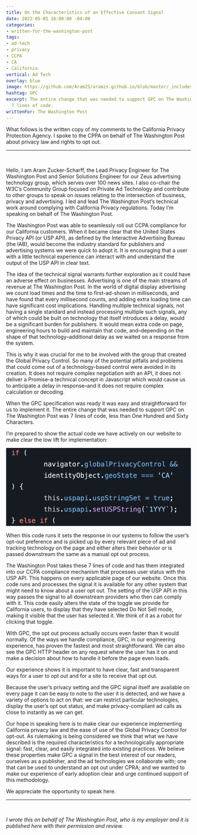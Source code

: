```yaml
---
title: On the Characteristics of an Effective Consent Signal
date: 2022-05-05 16:00:00 -04:00
categories:
- written-for-the-washington-post
tags:
- ad-tech
- privacy
- CCPA
- CA
- California
vertical: Ad Tech
overlay: blue
image: https://github.com/AramZS/aramzs.github.io/blob/master/_includes/GPC-Compliance-Code.png?raw=true
hashtag: GPC
excerpt: The entire change that was needed to support GPC on The Washington Post was
  7 lines of code.
writtenFor: The Washington Post
---
```


What follows is the written copy of my comments to the California Privacy Protection Agency. I spoke to the CPPA on behalf of The Washington Post about privacy law and rights to opt out.

<hr />
<br />

Hello, I am Aram Zucker-Scharff, the Lead Privacy Engineer for The Washington Post and Senior Solutions Engineer for our Zeus advertising technology group, which serves over 100 news sites. I also co-chair the W3C’s Community Group focused on Private Ad Technology and contribute to other groups to speak on issues relating to the intersection of business, privacy and advertising. I led and lead The Washington Post’s technical work around complying with California Privacy regulations. Today I’m speaking on behalf of The Washington Post. 

The Washington Post was able to seamlessly roll out CCPA compliance for our California customers. When it became clear that the United States Privacy API (or USP API), as defined by the Interactive Advertising Bureau (the IAB), would become the industry standard for publishers and advertising systems we were quick to adopt it. It is encouraging that a user with a little technical experience can interact with and understand the output of the USP API in clear text. 

The idea of the technical signal warrants further exploration as it could have an adverse effect on businesses. Advertising is one of the main streams of revenue at The Washington Post. In the world of digital display advertising we count load times and the time to first-ad-shown in milliseconds, and have found that every millisecond counts, and adding extra loading time can have significant cost implications. Handling multiple technical signals, not having a single standard and instead processing multiple such signals, any of which could be built on technology that itself introduces a delay, would be a significant burden for publishers. It would mean extra code on page, engineering hours to build and maintain that code, and–depending on the shape of that technology–additional delay as we waited on a response from the system. 

This is why it was crucial for me to be involved with the group that created the Global Privacy Control. So many of the potential pitfalls and problems that could come out of a technology-based control were avoided in its creation. It does not require complex negotiation with an API, it does not deliver a Promise–a technical concept in Javascript which would cause us to anticipate a delay in response–and it does not require complex calculation or decoding. 

When the GPC specification was ready it was easy and straightforward for us to implement it.  The entire change that was needed to support GPC on The Washington Post was 7 lines of code, less than One Hundred and Sixty Characters.

I’m prepared to show the actual code we have actively on our website to make clear the low lift for implementation:

![7 lines of code to get GPC implemented](https://github.com/AramZS/aramzs.github.io/blob/master/_includes/GPC-Compliance-Code.png?raw=true)

When this code runs it sets the response in our systems to follow the user’s opt-out preference and is picked up by every relevant piece of ad and tracking technology on the page and either alters their behavior or is passed downstream the same as a manual opt out process. 

The Washington Post takes these 7 lines of code and has them integrated into our CCPA compliance mechanism that processes user status with the USP API. This happens on every applicable page of our website. Once this code runs and processes the signal it is available for any other system that might need to know about a user opt out. The setting of the USP API in this way passes the signal to all downstream providers who then can comply with it. This code easily alters the state of the toggle we provide for California users, to display that they have selected Do Not Sell mode, making it visible that the user has selected it. We think of it as a robot for clicking that toggle. 

With GPC, the opt out process actually occurs even faster than it would normally.  Of the ways we handle compliance, GPC, in our engineering experience, has proven the fastest and most straightforward. We can also see the GPC HTTP header on any request where the user has it on and make a decision about how to handle it before the page even loads. 

Our experience shows it is important to have clear, fast and transparent ways for a user to opt out and for a site to receive that opt out. 

Because the user’s privacy setting and the GPC signal itself are available on every page it can be easy to note to the user it is detected, and we have a variety of options to act on that: we can restrict particular technologies, display the user’s opt out status, and make privacy-compliant ad calls as close to instantly as we can get.

Our hope in speaking here is to make clear our experience implementing California privacy law and the ease of use of the Global Privacy Control for opt-out. As rulemaking is being considered we think that what we have described is the required characteristics for a technologically appropriate signal: fast, clear, and easily integrated into existing practices. We believe these properties make GPC a signal in the best interest of our readers, ourselves as a publisher, and the ad technologies we collaborate with; one that can be used to understand an opt out under CPRA; and we wanted to make our experience of early adoption clear and urge continued support of this methodology. 

We appreciate the opportunity to speak here. 

<hr />
<br />

_I wrote this on behalf of The Washington Post, who is my employer and it is published here with their permission and review._

